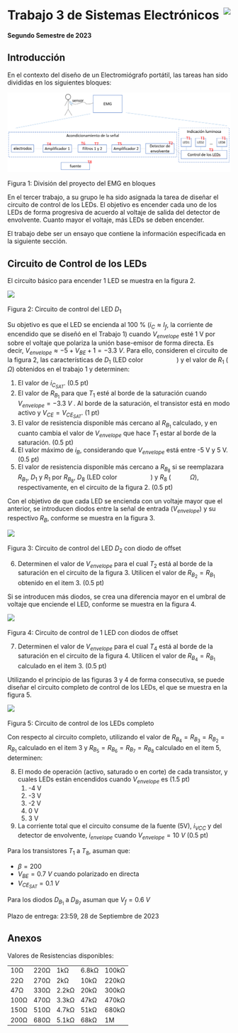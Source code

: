 # <img src="https://julianodb.github.io/SISTEMAS_ELECTRONICOS_PARA_INGENIERIA_BIOMEDICA/img/logo_fing.png?raw=true" align="right" height="45"> Trabajo 3 de Sistemas Electrónicos

#### Segundo Semestre de 2023

## Introducción

En el contexto del diseño de un Electromiógrafo portátil, las tareas han sido divididas en los siguientes bloques:

![TX_bloques](../img/TX_bloques.png)

Figura 1: División del proyecto del EMG en bloques

En el tercer trabajo, a su grupo le ha sido asignada la tarea de diseñar el circuito de control de los LEDs. El objetivo es encender cada uno de los LEDs de forma progresiva de acuerdo al voltaje de salida del detector de envolvente. Cuanto mayor el voltaje, más LEDs se deben encender.

El trabajo debe ser un ensayo que contiene la información especificada en la siguiente sección.

## Circuito de Control de los LEDs

El circuito básico para encender 1 LED se muestra en la figura 2.

<img src="https://julianodb.github.io/electronic_circuits_diagrams/led_control.png" width="200">

Figura 2: Circuito de control del LED $D_1$

Su objetivo es que el LED se encienda al 100 % ($i_C \approx I_f$, la corriente de encendido que se diseñó en el Trabajo 1) cuando $V_{envelope}$ esté 1 V por sobre el voltaje que polariza la unión base-emisor de forma directa. Es decir, $V_{envelope} \approx -5 + V_{BE} + 1 = -3.3\ V$. Para ello, consideren el circuito de la figura 2, las características de $D_1$ (LED color ```          ```) y el valor de $R_1$ (```      ```$\Omega$) obtenidos en el trabajo 1 y determinen: 
1. El valor de $i_{C_{SAT}}$. (0.5 pt) 
2. El valor de $R_{B_1}$ para que $T_1$ esté al borde de la saturación cuando $V_{envelope} = -3.3\ V$ . Al borde de la saturación, el transistor está en modo activo y $V_{CE} = V_{CE_{SAT}}$. (1 pt) 
3. El valor de resistencia disponible más cercano al $R_{B_1}$ calculado, y en cuanto cambia el valor de $V_{envelope}$ que hace $T_1$ estar al borde de la saturación. (0.5 pt)
4. El valor máximo de $i_B$, considerando que $V_{envelope}$ está entre -5 V y 5 V. (0.5 pt)
5. El valor de resistencia disponible más cercano a $R_{B_8}$ si se reemplazara $R_{B_1}$, $D_1$ y $R_1$ por $R_{B_8}$, $D_8$ (LED color ```          ```) y $R_8$ (```      ```$\Omega$), respectivamente, en el circuito de la figura 2. (0.5 pt)

Con el objetivo de que cada LED se encienda con un voltaje mayor que el anterior, se introducen diodos entre la señal de entrada ($V_{envelope}$) y su respectivo $R_B$, conforme se muestra en la figura 3.

<img src="https://julianodb.github.io/electronic_circuits_diagrams/led_control_2.png" width="250">

Figura 3: Circuito de control del LED $D_2$ con diodo de offset

6. Determinen el valor de $V_{envelope}$ para el cual $T_2$ está al borde de la saturación en el circuito de la figura 3. Utilicen el valor de $R_{B_2} = R_{B_1}$ obtenido en el item 3. (0.5 pt)

Si se introducen más diodos, se crea una diferencia mayor en el umbral de voltaje que enciende el LED, conforme se muestra en la figura 4.

<img src="https://julianodb.github.io/electronic_circuits_diagrams/led_control_4.png" width="400">

Figura 4: Circuito de control de 1 LED con diodos de offset

7. Determinen el valor de $V_{envelope}$ para el cual $T_4$ está al borde de la saturación en el circuito de la figura 4. Utilicen el valor de $R_{B_4} = R_{B_1}$ calculado en el item 3. (0.5 pt)

Utilizando el principio de las figuras 3 y 4 de forma consecutiva, se puede diseñar el circuito completo de control de los LEDs, el que se muestra en la figura 5. 

<img src="https://julianodb.github.io/electronic_circuits_diagrams/eight_leds_plus_control.png" width="700">

Figura 5: Circuito de control de los LEDs completo

Con respecto al circuito completo, utilizando el valor de $R_{B_4} = R_{B_3} = R_{B_2} = R_{B_1}$ calculado en el item 3 y $R_{B_5} = R_{B_6} = R_{B_7} = R_{B_8}$ calculado en el item 5, determinen:

8. El modo de operación (activo, saturado o en corte) de cada transistor, y cuales LEDs están encendidos cuando $V_{envelope}$ es (1.5 pt)
   1. -4 V
   1. -3 V
   1. -2 V
   1. 0 V
   1. 3 V
9. La corriente total que el circuito consume de la fuente (5V), $i_{VCC}$ y del detector de envolvente, $i_{envelope}$ cuando $V_{envelope} = 10\ V$ (0.5 pt)

Para los transistores $T_1$ a $T_8$, asuman que:
- $\beta = 200$
- $V_{BE} = 0.7\ V$ cuando polarizado en directa
- $V_{CE_{SAT}} = 0.1\ V$

Para los diodos $D_{B_1}$ a $D_{B_7}$ asuman que $V_f = 0.6\ V$

Plazo de entrega: 23:59, 28 de Septiembre de 2023

## Anexos

Valores de Resistencias disponibles:

|   |  |        |       |  |
|------|------|-----------|------------|-------|
| 10Ω  | 220Ω | 1kΩ       | 6.8kΩ      | 100kΩ |
| 22Ω  | 270Ω | 2kΩ       | 10kΩ       | 220kΩ |
| 47Ω  | 330Ω | 2.2kΩ     | 20kΩ       | 300kΩ |
| 100Ω | 470Ω | 3.3kΩ     | 47kΩ       | 470kΩ |
| 150Ω | 510Ω | 4.7kΩ     | 51kΩ       | 680kΩ |
| 200Ω | 680Ω | 5.1kΩ     | 68kΩ       | 1M    |
